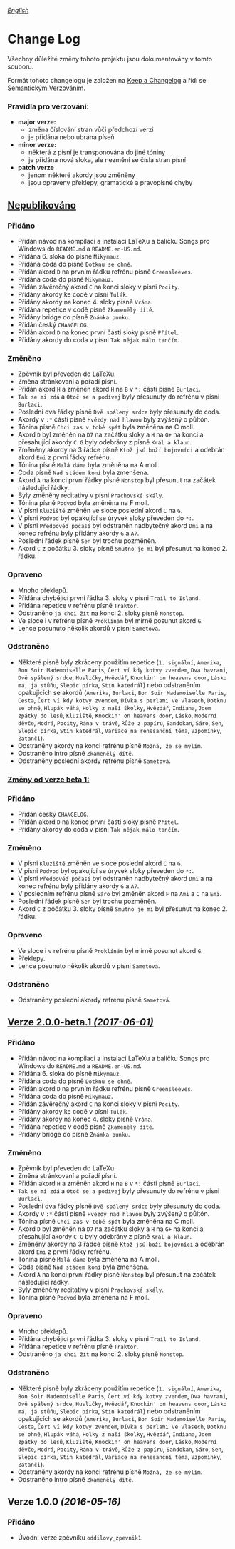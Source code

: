 [_English_](CHANGELOG.en-US.md)


# Change Log

Všechny důležité změny tohoto projektu jsou dokumentovány v tomto souboru.

Formát tohoto changelogu je založen na
[Keep a Changelog](http://keepachangelog.com/) a řídí se
[Semantickým Verzováním](http://semver.org/lang/cs/).


### Pravidla pro verzování:

- **major verze:**
  - změna číslování stran vůči předchozí verzi
  - je přidána nebo ubrána píseň
- **minor verze:**
  - některá z písní je transponována do jiné tóniny
  - je přidána nová sloka, ale nezmění se čísla stran písní
- **patch verze**
  - jenom některé akordy jsou změněny
  - jsou opraveny překlepy, gramatické a pravopisné chyby 


## [Nepublikováno](https://github.com/kobylky/savlozuby_zpevnik1/compare/master...develop)


### Přidáno

- Přidán návod na kompilaci a instalaci LaTeXu a balíčku Songs pro Windows do
  `README.md` a `README.en-US.md`.
- Přidána 6. sloka do písně `Mikymauz`.
- Přidána coda do písně `Dotknu se ohně`.
- Přidán akord `D` na prvním řádku refrénu písně `Greensleeves`.
- Přidána coda do písně `Mikymauz`.
- Přidán závěrečný akord `C` na konci sloky v písni `Pocity`.
- Přidány akordy ke codě v písni `Tulák`.
- Přidány akordy na konec 4. sloky písně `Vrána`.
- Přidána repetice v codě písně `Zkamenělý dítě`.
- Přidány bridge do písně `Známka punku`.
- Přidán český `CHANGELOG`.
- Přidán akord `D` na konec první části sloky písně `Přítel`.
- Přidány akordy do coda v písni `Tak nějak málo tančím`.


### Změněno

- Zpěvník byl převeden do LaTeXu.
- Změna stránkovaní a pořadí písní.
- Přidán akord `H` a změněn akord `H` na `B` v `*:` části písně `Burlaci`.
- `Tak se mi zdá` a `Otoč se a podívej` byly přesunuty do refrénu v písni
  `Burlaci`.
- Poslední dva řádky písně `Dvě spálený srdce` byly přesunuty do coda.
- Akordy v `:*` části písně `Hvězdy nad hlavou` byly zvýšený o půltón.
- Tónina písně `Chci zas v tobě spát` byla změněna na C moll.
- Akord `D` byl změněn na `D7` na začátku sloky a `H` na `G+` na konci a
  přesahující akordy `C G` byly odebrány z písně `Král a klaun`.
- Změněny akordy na 3 řádce písně `Ktož jsú boží bojovníci` a odebrán akord
  `Emi` z první řádky refrénu.
- Tónina písně `Malá dáma` byla změněna na A moll.
- Coda písně `Nad stádem koní` byla zmenšena.
- Akord `A` na konci první řádky písně `Nonstop` byl přesunut na začátek
  následující řádky.
- Byly změněny recitativy v písni `Prachovské skály`.
- Tónina písně `Podvod` byla změněna na F moll.
- V písni `Kluziště` změněn ve sloce poslední akord `C` na `G`.
- V písni `Podvod` byl opakující se úryvek sloky převeden do `*:`.
- V písni `Předpověď počasí` byl odstraněn nadbytečný akord `Dmi` a na konec
  refrénu byly přidány akordy `G` a `A7`.
- Poslední řádek písně `Sen` byl trochu pozměněn.
- Akord `C` z počátku 3. sloky písně `Smutno je mi` byl přesunut na konec 2.
  řádku.


### Opraveno

- Mnoho překlepů.
- Přidána chybějící první řádka 3. sloky v písni `Trail to Island`.
- Přidána repetice v refrénu písně `Traktor`.
- Odstraněno `ja chci žít` na konci 2. sloky písně `Nonstop`.
- Ve sloce i v refrénu písně `Proklínám` byl mírně posunut akord `G`.
- Lehce posunuto několik akordů v písni `Sametová`.

### Odstraněno

- Některé písně byly zkráceny použitím repetice (`1. signální`, `Amerika`,
  `Bon Soir Mademoiselle Paris`, `Čert ví kdy kotvy zvendem`, `Dva havrani`,
  `Dvě spálený srdce`, `Husličky`, `Hvězdář`, `Knockin' on heavens door`,
  `Lásko má, já stůňu`, `Slepic pírka`, `Stín katedrál`) nebo odstraněním
  opakujících se akordů (`Amerika`, `Burlaci`, `Bon Soir Mademoiselle Paris`,
  `Cesta`, `Čert ví kdy kotvy zvendem`, `Dívka s perlami ve vlasech`, `Dotknu
  se ohně`, `Hlupák váhá`, `Holky z naší školky`, `Hvězdář`, `Indiana`, `Jdem
  zpátky do lesů`, `Kluziště`, `Knockin' on heavens door`, `Lásko`, `Moderní
  děvče`, `Modrá`, `Pocity`, `Rána v trávě`, `Růže z papíru`, `Sandokan`,
  `Sáro`, `Sen`, `Slepic pírka`, `Stín katedrál`, `Variace na renesanční téma`,
  `Vzpomínky`, `Zatanči`).
- Odstraněny akordy na konci refrénu písně `Možná, že se mýlím`.
- Odstraněno intro písně `Zkamenělý dítě`.
- Odstraněny poslední akordy refrénu písně `Sametová`.


### [Změny od verze beta 1:](https://github.com/kobylky/savlozuby_zpevnik1/compare/v2.0.0-beta.1...develop)


### Přidáno

- Přidán český `CHANGELOG`.
- Přidán akord `D` na konec první části sloky písně `Přítel`.
- Přidány akordy do coda v písni `Tak nějak málo tančím`.


### Změněno

- V písni `Kluziště` změněn ve sloce poslední akord `C` na `G`.
- V písni `Podvod` byl opakující se úryvek sloky převeden do `*:`.
- V písni `Předpověď počasí` byl odstraněn nadbytečný akord `Dmi` a na konec
  refrénu byly přidány akordy `G` a `A7`.
- V posledním refrénu písně `Sáro` byl změněn akord `F` na `Ami` a `C` na
  `Emi`.
- Poslední řádek písně `Sen` byl trochu pozměněn.
- Akord `C` z počátku 3. sloky písně `Smutno je mi` byl přesunut na konec 2.
  řádku.


### Opraveno

- Ve sloce i v refrénu písně `Proklínám` byl mírně posunut akord `G`.
- Překlepy.
- Lehce posunuto několik akordů v písni `Sametová`.


### Odstraněno

- Odstraněny poslední akordy refrénu písně `Sametová`.


## [Verze 2.0.0-beta.1 *(2017-06-01)*](https://github.com/kobylky/savlozuby_zpevnik1/compare/v1.0.0...v2.0.0-beta.1)


### Přidáno

- Přidán návod na kompilaci a instalaci LaTeXu a balíčku Songs pro Windows do
  `README.md` a `README.en-US.md`.
- Přidána 6. sloka do písně `Mikymauz`.
- Přidána coda do písně `Dotknu se ohně`.
- Přidán akord `D` na prvním řádku refrénu písně `Greensleeves`.
- Přidána coda do písně `Mikymauz`.
- Přidán závěrečný akord `C` na konci sloky v písni `Pocity`.
- Přidány akordy ke codě v písni `Tulák`.
- Přidány akordy na konec 4. sloky písně `Vrána`.
- Přidána repetice v codě písně `Zkamenělý dítě`.
- Přidány bridge do písně `Známka punku`.


### Změněno

- Zpěvník byl převeden do LaTeXu.
- Změna stránkovaní a pořadí písní.
- Přidán akord `H` a změněn akord `H` na `B` v `*:` části písně `Burlaci`.
- `Tak se mi zdá` a `Otoč se a podívej` byly přesunuty do refrénu v písni
  `Burlaci`.
- Poslední dva řádky písně `Dvě spálený srdce` byly přesunuty do coda.
- Akordy v `:*` části písně `Hvězdy nad hlavou` byly zvýšený o půltón.
- Tónina písně `Chci zas v tobě spát` byla změněna na C moll.
- Akord `D` byl změněn na `D7` na začátku sloky a `H` na `G+` na konci a
  přesahující akordy `C G` byly odebrány z písně `Král a klaun`.
- Změněny akordy na 3 řádce písně `Ktož jsú boží bojovníci` a odebrán akord
  `Emi` z první řádky refrénu.
- Tónina písně `Malá dáma` byla změněna na A moll.
- Coda písně `Nad stádem koní` byla zmenšena.
- Akord `A` na konci první řádky písně `Nonstop` byl přesunut na začátek
  následující řádky.
- Byly změněny recitativy v písni `Prachovské skály`.
- Tónina písně `Podvod` byla změněna na F moll.


### Opraveno

- Mnoho překlepů.
- Přidána chybějící první řádka 3. sloky v písni `Trail to Island`.
- Přidána repetice v refrénu písně `Traktor`.
- Odstraněno `ja chci žít` na konci 2. sloky písně `Nonstop`.


### Odstraněno

- Některé písně byly zkráceny použitím repetice (`1. signální`, `Amerika`,
  `Bon Soir Mademoiselle Paris`, `Čert ví kdy kotvy zvendem`, `Dva havrani`,
  `Dvě spálený srdce`, `Husličky`, `Hvězdář`, `Knockin' on heavens door`,
  `Lásko má, já stůňu`, `Slepic pírka`, `Stín katedrál`) nebo odstraněním
  opakujících se akordů (`Amerika`, `Burlaci`, `Bon Soir Mademoiselle Paris`,
  `Cesta`, `Čert ví kdy kotvy zvendem`, `Dívka s perlami ve vlasech`, `Dotknu
  se ohně`, `Hlupák váhá`, `Holky z naší školky`, `Hvězdář`, `Indiana`, `Jdem
  zpátky do lesů`, `Kluziště`, `Knockin' on heavens door`, `Lásko`, `Moderní
  děvče`, `Modrá`, `Pocity`, `Rána v trávě`, `Růže z papíru`, `Sandokan`, `Sáro`,
  `Sen`, `Slepic pírka`, `Stín katedrál`, `Variace na renesanční téma`,
  `Vzpomínky`, `Zatanči`).
- Odstraněny akordy na konci refrénu písně `Možná, že se mýlím`.
- Odstraněno intro písně `Zkamenělý dítě`.


## Verze 1.0.0 *(2016-05-16)*


### Přidáno


- Úvodní verze zpěvníku `oddilovy_zpevnik1`.
